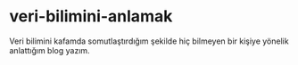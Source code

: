 # veri-bilimini-anlamak
Veri bilimini kafamda somutlaştırdığım şekilde hiç bilmeyen bir kişiye yönelik anlattığım blog yazım.
